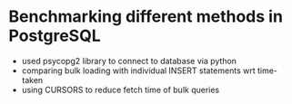 # Benchmarking different methods in PostgreSQL

* used psycopg2 library to connect to database via python
* comparing bulk loading with individual INSERT statements wrt time-taken
* using CURSORS to reduce fetch time of bulk queries